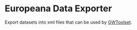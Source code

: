 # Europeana Data Exporter
Export datasets into xml files that can be used by [GWToolset][1].

[1]:https://www.mediawiki.org/wiki/Extension:GWToolset